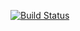 [![Build Status](https://travis-ci.org/WeHaveJoy/bootcamp-terminal-tests.svg?branch=master)](https://travis-ci.org/WeHaveJoy/bootcamp-terminal-tests)